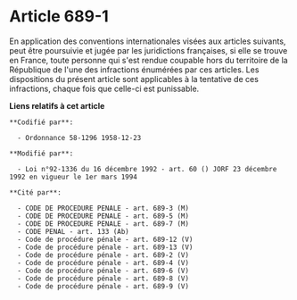 # Article 689-1

En application des conventions internationales visées aux articles suivants, peut être poursuivie et jugée par les
juridictions françaises, si elle se trouve en France, toute personne qui s'est rendue coupable hors du territoire de la
République de l'une des infractions énumérées par ces articles. Les dispositions du présent article sont applicables à la
tentative de ces infractions, chaque fois que celle-ci est punissable.

**Liens relatifs à cet article**

	**Codifié par**:

	  - Ordonnance 58-1296 1958-12-23

	**Modifié par**:

	  - Loi n°92-1336 du 16 décembre 1992 - art. 60 () JORF 23 décembre 1992 en vigueur le 1er mars 1994

	**Cité par**:

	  - CODE DE PROCEDURE PENALE - art. 689-3 (M)
	  - CODE DE PROCEDURE PENALE - art. 689-5 (M)
	  - CODE DE PROCEDURE PENALE - art. 689-7 (M)
	  - CODE PENAL - art. 133 (Ab)
	  - Code de procédure pénale - art. 689-12 (V)
	  - Code de procédure pénale - art. 689-13 (V)
	  - Code de procédure pénale - art. 689-2 (V)
	  - Code de procédure pénale - art. 689-4 (V)
	  - Code de procédure pénale - art. 689-6 (V)
	  - Code de procédure pénale - art. 689-8 (V)
	  - Code de procédure pénale - art. 689-9 (V)
